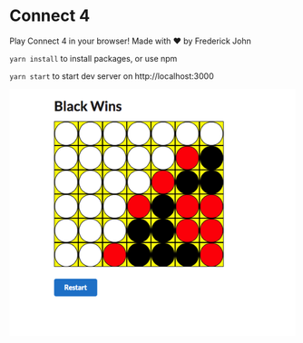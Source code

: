 # Connect 4

Play Connect 4 in your browser! Made with :heart: by Frederick John

`yarn install` to install packages, or use npm

`yarn start` to start dev server on http://localhost:3000

![Connect 4 Screenshot](https://github.com/EssenceOfChaos/connect4/blob/master/connect-4-screenshot.png)
